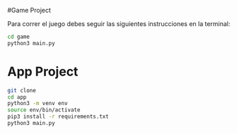 #Game Project

Para correr el juego debes seguir las siguientes instrucciones en la terminal:

```sh
cd game
python3 main.py
```


# App Project

 ```sh
 git clone
 cd app
 python3 -m venv env
 source env/bin/activate
 pip3 install -r requirements.txt
 python3 main.py
 ```
